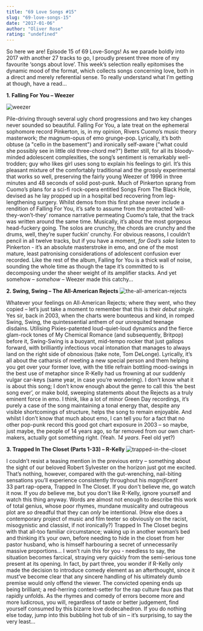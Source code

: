 ```yaml
---
title: "69 Love Songs #15"
slug: "69-love-songs-15"
date: "2017-01-06"
author: "Oliver Rose"
rating: "undefined"
---
```


So here we are! Episode 15 of 69 Love-Songs! As we parade boldly into 2017 with another 27 tracks to go, I proudly present three more of my favourite ‘songs about love’. This week’s selection really epitomises the dynamic mood of the format, which collects songs concerning love, both in a direct and merely referential sense. To really understand what I’m getting at though, have a read…

**1. Falling For You – Weezer**

![weezer](http://pearshapedexeter.com/wp-content/uploads/2017/01/Weezer-300x300.jpg)

Pile-driving through several ugly chord progressions and two key changes never sounded so beautiful. Falling For You, a late treat on the ephemeral sophomore record Pinkerton, is, in my opinion, Rivers Cuomo’s music theory masterwork; _the_ magnum-opus of emo grunge-pop. Lyrically, it’s both obtuse (a "cello in the basement") and ironically self-aware ("what could she possibly see in little old three-chord me?") Better still, for all its bloody-minded adolescent complexities, the song’s sentiment is remarkably well-trodden; guy who likes girl uses song to explain his feelings to girl. It’s this pleasant mixture of the comfortably traditional and the grossly experimental that works so well, preserving the fairly young Weezer of 1996 in three minutes and 48 seconds of solid post-punk. Much of Pinkerton sprang from Cuomo’s plans for a sci-fi rock-opera entitled Songs From The Black Hole, devised as he lay propped up in a hospital bed recovering from leg-lengthening surgery. Whilst demos from this first phase never include a rendition of Falling For You, it’s safe to assume from the protracted ‘will-they-won’t-they’ romance narrative permeating Cuomo’s tale, that the track was written around the same time. Musically, it’s about the most gorgeous head-fuckery going. The solos are crunchy, the chords are crunchy and the drums, well, they’re super fuckin’ crunchy. For obvious reasons, I couldn’t pencil in all twelve tracks, but if you have a moment, _for God’s sake_ listen to Pinkerton - it’s an absolute masterstroke in emo, and one of the most mature, least patronising considerations of adolescent confusion ever recorded. Like the rest of the album, Falling for You is a thick wall of noise, sounding the whole time as though the tape it’s committed to is decomposing under the sheer weight of its amplifier stacks. And yet somehow – _somehow_ – Weezer made this catchy…

**2\. Swing, Swing – The All-American Rejects** ![the-all-american-rejects](http://pearshapedexeter.com/wp-content/uploads/2017/01/The-All-American-Rejects-300x300.jpg) 

Whatever your feelings on All-American Rejects; where they went, who they copied – let’s just take a moment to remember that this is their _debut single_. Yes sir, back in 2003, when the charts were bounteous and kind, in romped Swing, Swing, the quintessential anthem of our unrequited teenage disdains. Utilising Pixies-patented loud-quiet-loud dynamics and the fierce glam-rock tones of My Chemical Romance (and subsequently, Britpop) before it, Swing-Swing is a buoyant, mid-tempo rocker that just gallops forward, with brilliantly infectious vocal intonation that manages to always land on the right side of obnoxious (take note, Tom DeLonge). Lyrically, it’s all about the catharsis of meeting a new special person and them helping you get over your former love, with the title refrain bottling mood-swings in the best use of metaphor since R-Kelly had us frowning at our suddenly vulgar car-keys (same year, in case you’re wondering). I don’t know what it is about this song; I don’t know enough about the genre to call this ‘the best song ever’, or make bold, sweeping statements about the Rejects as a truly eminent force in emo. I think, like a lot of minor Green Day recordings, it’s purely a case of the song maintaining a tonal energy that, despite any visible shortcomings of structure, helps the song to remain enjoyable. And whilst I don’t know that much about emo, I can tell you for a fact that no other pop-punk record this good got chart exposure in 2003 – so maybe, just maybe, the people of 14 years ago, so far removed from our own chart-makers, actually got something right. (Yeah. _14 years_. Feel old yet?)

**3\. Trapped In The Closet (Parts 1-33) – R-Kelly** ![trapped-in-the-closet](http://pearshapedexeter.com/wp-content/uploads/2017/01/Trapped-in-the-Closet-300x300.jpg) 

I couldn’t resist a teasing mention in the previous entry – something about the sight of our beloved Robert Sylvester on the horizon just got me excited. That’s nothing, however, compared with the gut-wrenching, nail-biting sensations you’ll experience consistently throughout his _magnificent_ 33 part rap-opera, Trapped In The Closet. If you don't believe me, go watch it now. If you _do_ believe me, but you don't like R-Kelly, ignore yourself and watch this thing anyway. Words are almost not enough to describe this work of total genius, whose poor rhymes, mundane musicality and outrageous plot are _so_ dreadful that they can _only_ be intentional. (How else does a contemporary project of music and film teeter so obviously on the racist, misogynistic and classist, if not ironically?) Trapped In The Closet begins with that all-too familiar circumstance; waking up in another woman’s bed and thinking it’s your own, before needing to hide in the closet from her pastor husband, who is himself harbouring a secret of unnecessarily massive proportions… I won’t ruin this for you - needless to say, the situation becomes farcical, straying very quickly from the semi-serious tone present at its opening. In fact, by part three, you wonder if R-Kelly only made the decision to introduce comedy element as an afterthought, since it must’ve become clear that any sincere handling of his ultimately dumb premise would only offend the viewer. The convicted opening ends up being brilliant; a red-herring context-setter for the rap culture faux pas that rapidly unfolds. As the rhymes and comedy of errors become more and more ludicrous, you will, regardless of taste or better judgement, find yourself consumed by this bizarre love dodecahedron. If you do nothing else today, jump into this bubbling hot tub of sin – it’s surprising, to say the very least…
